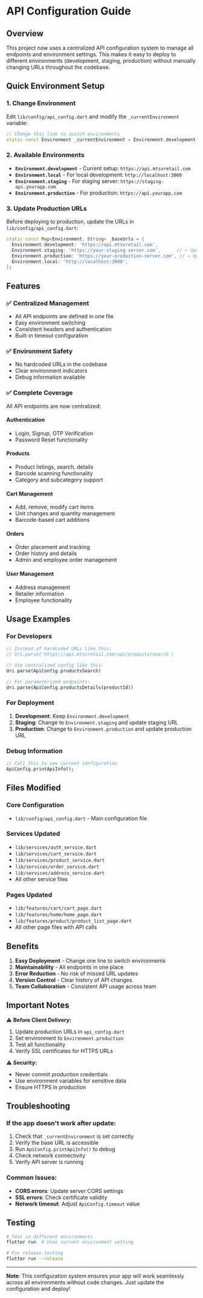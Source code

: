 # API Configuration Guide

## Overview
This project now uses a centralized API configuration system to manage all endpoints and environment settings. This makes it easy to deploy to different environments (development, staging, production) without manually changing URLs throughout the codebase.

## Quick Environment Setup

### 1. Change Environment
Edit `lib/config/api_config.dart` and modify the `_currentEnvironment` variable:

```dart
// Change this line to switch environments
static const Environment _currentEnvironment = Environment.development;  // or staging, production, local
```

### 2. Available Environments

- **`Environment.development`** - Current setup: `https://api.mtsvretail.com`
- **`Environment.local`** - For local development: `http://localhost:3000`
- **`Environment.staging`** - For staging server: `https://staging-api.yourapp.com`
- **`Environment.production`** - For production: `https://api.yourapp.com`

### 3. Update Production URLs
Before deploying to production, update the URLs in `lib/config/api_config.dart`:

```dart
static const Map<Environment, String> _baseUrls = {
  Environment.development: 'https://api.mtsvretail.com',
  Environment.staging: 'https://your-staging-server.com',      // ← Update this
  Environment.production: 'https://your-production-server.com', // ← Update this
  Environment.local: 'http://localhost:3000',
};
```

## Features

### ✅ **Centralized Management**
- All API endpoints are defined in one file
- Easy environment switching
- Consistent headers and authentication
- Built-in timeout configuration

### ✅ **Environment Safety**
- No hardcoded URLs in the codebase
- Clear environment indicators
- Debug information available

### ✅ **Complete Coverage**
All API endpoints are now centralized:

#### Authentication
- Login, Signup, OTP Verification
- Password Reset functionality

#### Products
- Product listings, search, details
- Barcode scanning functionality
- Category and subcategory support

#### Cart Management
- Add, remove, modify cart items
- Unit changes and quantity management
- Barcode-based cart additions

#### Orders
- Order placement and tracking
- Order history and details
- Admin and employee order management

#### User Management
- Address management
- Retailer information
- Employee functionality

## Usage Examples

### For Developers
```dart
// Instead of hardcoded URLs like this:
// Uri.parse('https://api.mtsvretail.com/api/products/search')

// Use centralized config like this:
Uri.parse(ApiConfig.productsSearch)

// For parameterized endpoints:
Uri.parse(ApiConfig.productsDetails(productId))
```

### For Deployment
1. **Development**: Keep `Environment.development`
2. **Staging**: Change to `Environment.staging` and update staging URL
3. **Production**: Change to `Environment.production` and update production URL

### Debug Information
```dart
// Call this to see current configuration
ApiConfig.printApiInfo();
```

## Files Modified

### Core Configuration
- `lib/config/api_config.dart` - Main configuration file

### Services Updated
- `lib/services/auth_service.dart`
- `lib/services/cart_service.dart`
- `lib/services/product_service.dart`
- `lib/services/order_service.dart`
- `lib/services/address_service.dart`
- All other service files

### Pages Updated
- `lib/features/cart/cart_page.dart`
- `lib/features/home/home_page.dart`
- `lib/features/product/product_list_page.dart`
- All other page files with API calls

## Benefits

1. **Easy Deployment** - Change one line to switch environments
2. **Maintainability** - All endpoints in one place
3. **Error Reduction** - No risk of missed URL updates
4. **Version Control** - Clear history of API changes
5. **Team Collaboration** - Consistent API usage across team

## Important Notes

⚠️ **Before Client Delivery:**
1. Update production URLs in `api_config.dart`
2. Set environment to `Environment.production`
3. Test all functionality
4. Verify SSL certificates for HTTPS URLs

⚠️ **Security:**
- Never commit production credentials
- Use environment variables for sensitive data
- Ensure HTTPS in production

## Troubleshooting

### If the app doesn't work after update:
1. Check that `_currentEnvironment` is set correctly
2. Verify the base URL is accessible
3. Run `ApiConfig.printApiInfo()` to debug
4. Check network connectivity
5. Verify API server is running

### Common Issues:
- **CORS errors**: Update server CORS settings
- **SSL errors**: Check certificate validity
- **Network timeout**: Adjust `ApiConfig.timeout` value

## Testing
```bash
# Test in different environments
flutter run  # Uses current environment setting

# For release testing
flutter run --release
```

---

**Note**: This configuration system ensures your app will work seamlessly across all environments without code changes. Just update the configuration and deploy! 